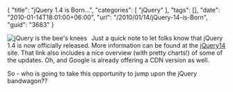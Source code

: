 {
	"title": "jQuery 1.4 is Born...",
	"categories": [
		"jQuery"
	],
	"tags": [],
	"date": "2010-01-14T18:01:00+06:00",
	"url": "/2010/01/14/jQuery-14-is-Born",
	"guid": "3683"
}

<img src="https://static.raymondcamden.com/images/cfjedi/Screen shot 2010-01-14 at 5.38.47 PM.png" title="jQuery is the bee's knees" style="float:left;margin-right: 10px" />Just a quick note to let folks know that jQuery 1.4 is now officially released. More information can be found at the <a href="http://jquery14.com/day-01/jquery-14">jQuery14</a> site. That link also includes a nice overview (with pretty charts!) of some of the updates. Oh, and Google is already offering a CDN version as well. 

So - who is going to take this opportunity to jump upon the jQuery bandwagon??

<br clear="all" />